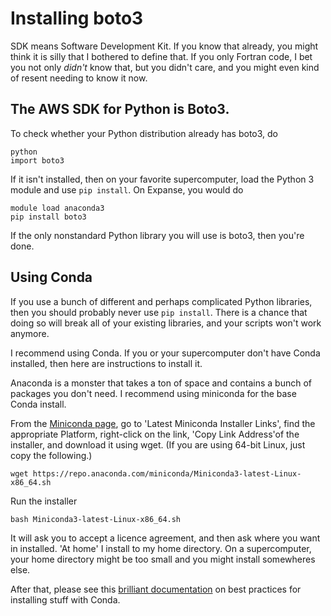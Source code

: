 # Installing boto3
SDK means Software Development Kit. If you know that already, you might think it is silly that I bothered to define that. If you only Fortran code, I bet you not only *didn't* know that, but you didn't care, and you might even kind of resent needing to know it now.

## The AWS SDK for Python is Boto3. 

To check whether your Python distribution already has boto3, do
```
python
import boto3
```

If it isn't installed, then on your favorite supercomputer, load the Python 3 module and use `pip install`.  On Expanse, you would do 
```
module load anaconda3
pip install boto3
```

If the only nonstandard Python library you will use is boto3, then you're done.

## Using Conda

If you use a bunch of different and perhaps complicated Python libraries, then you should probably never use `pip install`.  There is a chance that doing so will break all of your existing libraries, and your scripts won't work anymore.

I recommend using Conda.  If you or your supercomputer don't have Conda installed, then here are instructions to install it. 

Anaconda is a monster that takes a ton of space and contains a bunch of packages you don't need.  I recommend using miniconda for the base Conda install.

From the [Miniconda page](https://docs.conda.io/en/latest/miniconda.html), go to 'Latest Miniconda Installer Links', find the appropriate Platform, right-click on the link, 'Copy Link Address'of the installer, and download it using wget.  (If you are using 64-bit Linux, just copy the following.)
```
wget https://repo.anaconda.com/miniconda/Miniconda3-latest-Linux-x86_64.sh
```

Run the installer
```
bash Miniconda3-latest-Linux-x86_64.sh
```

It will ask you to accept a licence agreement, and then ask where you want in installed.  'At home' I install to my home directory.  On a supercomputer, your home directory might be too small and you might install somewheres else.

After that, please see this [brilliant documentation](https://hpc.ncsu.edu/Software/Apps.php?app=Conda) on best practices for installing stuff with Conda.
